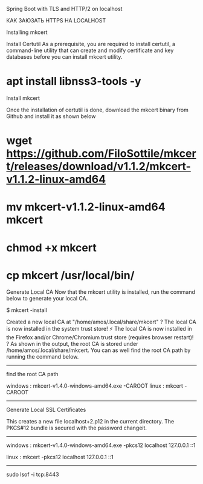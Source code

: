 
Spring Boot with TLS and HTTP/2 on localhost

КАК ЗАЮЗАТЬ HTTPS НА LOCALHOST

Installing mkcert

Install Certutil
As a prerequisite, you are required to install certutil, a command-line utility that can create and modify certificate
 and key databases before you can install mkcert utility.

# apt install libnss3-tools -y

Install mkcert

Once the installation of certutil is done, download the mkcert binary from Github and install it as shown below

#  wget https://github.com/FiloSottile/mkcert/releases/download/v1.1.2/mkcert-v1.1.2-linux-amd64
# mv mkcert-v1.1.2-linux-amd64 mkcert
# chmod +x mkcert
# cp mkcert /usr/local/bin/

Generate Local CA
Now that the mkcert utility is installed, run the command below to generate your local CA.

$ mkcert -install

Created a new local CA at "/home/amos/.local/share/mkcert" ?
The local CA is now installed in the system trust store! ⚡️
The local CA is now installed in the Firefox and/or Chrome/Chromium trust store (requires browser restart)! ?
As shown in the output, the root CA is stored under /home/amos/.local/share/mkcert. You can as well find the root CA path by running the command below.

--------------------------------------------------------------------------------------

find the root CA path

windows : mkcert-v1.4.0-windows-amd64.exe -CAROOT
linux :   mkcert -CAROOT

 -----------------
 Generate Local SSL Certificates

 This creates a new file localhost+2.p12 in the current directory. The PKCS#12 bundle is secured with the password changeit.

 ---------------
windows :
mkcert-v1.4.0-windows-amd64.exe -pkcs12 localhost 127.0.0.1 ::1

linux :
mkcert -pkcs12 localhost 127.0.0.1 ::1


---------------------------------------------------------------------------------------
sudo lsof -i tcp:8443



